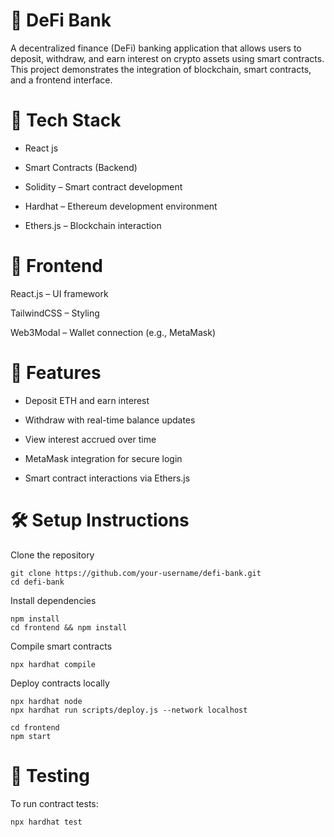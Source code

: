 # 💸 DeFi Bank
A decentralized finance (DeFi) banking application that allows users to deposit, withdraw, and earn interest on crypto assets using smart contracts. This project demonstrates the integration of blockchain, smart contracts, and a frontend interface.

# 🧱 Tech Stack
* React js
* Smart Contracts (Backend)
* Solidity – Smart contract development
* Hardhat – Ethereum development environment

* Ethers.js – Blockchain interaction

# 🔹 Frontend
React.js – UI framework

TailwindCSS – Styling

Web3Modal – Wallet connection (e.g., MetaMask)

# 🚀 Features
* Deposit ETH and earn interest

* Withdraw with real-time balance updates

* View interest accrued over time

* MetaMask integration for secure login

* Smart contract interactions via Ethers.js

# 🛠️ Setup Instructions
Clone the repository

```
git clone https://github.com/your-username/defi-bank.git
cd defi-bank
```
Install dependencies
```
npm install
cd frontend && npm install
```
Compile smart contracts
```
npx hardhat compile
```
Deploy contracts locally
```
npx hardhat node
npx hardhat run scripts/deploy.js --network localhost

cd frontend
npm start
```
# 🧪 Testing
To run contract tests:
```
npx hardhat test
```


